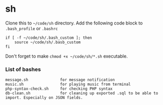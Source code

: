 # sh

Clone this to `~/code/sh` directory. Add the following code block to `.bash_profile` or `.bashrc`

```
if [ -f ~/code/sh/.bash_custom ]; then 
    source ~/code/sh/.basb_custom
fi 
```

Don't forget to make `chmod +x ~/code/sh/*.sh` executable.

### List of bashes

	message.sh 				for message notification
	music.sh   				for playing music from terminal
	php-syntax-check.sh		for checking PHP syntax
	db-clean.sh				for cleaning up exported .sql to be able to import. Especially on JSON fields.